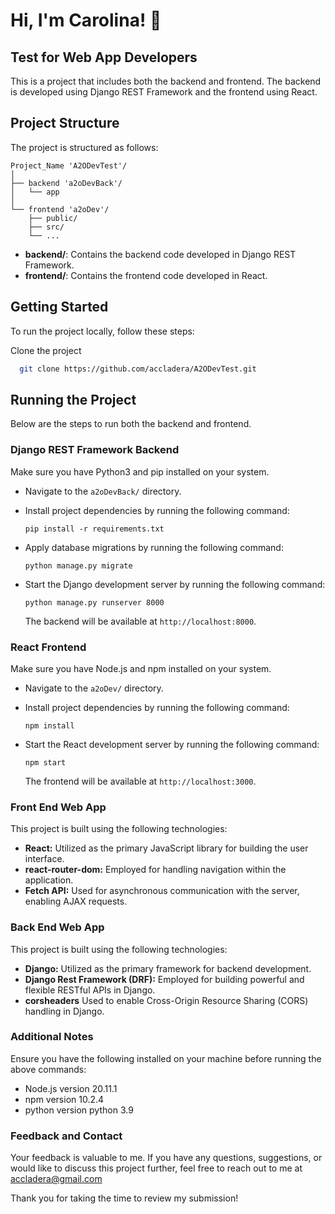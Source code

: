 
# Hi, I'm Carolina! 👋


## Test for Web App Developers

This is a project that includes both the backend and frontend. The backend is developed using Django REST Framework and the frontend using React.
## Project Structure

The project is structured as follows:

```
Project_Name 'A2ODevTest'/
│
├── backend 'a2oDevBack'/
│   └── app
│
└── frontend 'a2oDev'/
    ├── public/
    ├── src/
    └── ...
```

- **backend/**: Contains the backend code developed in Django REST Framework.
- **frontend/**: Contains the frontend code developed in React.
## Getting Started

To run the project locally, follow these steps:

Clone the project

```bash
  git clone https://github.com/accladera/A2ODevTest.git
```



## Running the Project

Below are the steps to run both the backend and frontend.

### Django REST Framework Backend

Make sure you have Python3 and pip installed on your system.
* Navigate to the `a2oDevBack/` directory.
* Install project dependencies by running the following command:

   ```
   pip install -r requirements.txt
   ```

* Apply database migrations by running the following command:

   ```
   python manage.py migrate
   ```

* Start the Django development server by running the following command:

   ```
   python manage.py runserver 8000
   ```

   The backend will be available at `http://localhost:8000`.

### React Frontend

Make sure you have Node.js and npm installed on your system.
* Navigate to the `a2oDev/` directory.
* Install project dependencies by running the following command:

   ```
   npm install
   ```

* Start the React development server by running the following command:

   ```
   npm start
   ```

   The frontend will be available at `http://localhost:3000`.

### Front End Web App

This project is built using the following technologies:

- **React:** Utilized as the primary JavaScript library for building the user interface.
- **react-router-dom:** Employed for handling navigation within the application.
- **Fetch API:** Used for asynchronous communication with the server, enabling AJAX requests.

### Back End Web App

This project is built using the following technologies:

- **Django:** Utilized as the primary framework for backend development.
- **Django Rest Framework (DRF):** Employed for building powerful and flexible RESTful APIs in Django.
- **corsheaders** Used to enable Cross-Origin Resource Sharing (CORS) handling in Django.
### Additional Notes

Ensure you have the following installed on your machine before running the above commands:
- Node.js version 20.11.1
- npm version 10.2.4
- python version python 3.9

### Feedback and Contact
Your feedback is valuable to me. If you have any questions, suggestions, or would like to discuss this project further, feel free to reach out to me at accladera@gmail.com

Thank you for taking the time to review my submission!